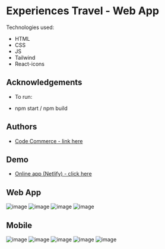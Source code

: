 # Experiences Travel - Web App

Technologies used:

- HTML
- CSS
- JS
- Tailwind
- React-icons

## Acknowledgements

- To run:

- npm start / npm build

## Authors

- [ Code Commerce - link here ](https://www.youtube.com/watch?v=l5gP3a--NpA)

## Demo

- [Online app (Netlify) - click here](https://resilient-pavlova-744626.netlify.app/)

## Web App

![image](https://user-images.githubusercontent.com/63982700/210196966-929d2ec1-89c6-4ebb-a781-c27f9a07e037.png)
![image](https://user-images.githubusercontent.com/63982700/210196973-74431fdb-1fd8-438c-b9e7-cf15a57ce978.png)
![image](https://user-images.githubusercontent.com/63982700/210196979-dd911a71-6adc-4cd3-9236-75edf6f800d4.png)
![image](https://user-images.githubusercontent.com/63982700/210196990-74293cea-3f5c-4aa4-9289-0d749e14de93.png)

## Mobile

![image](https://user-images.githubusercontent.com/63982700/210197012-a010d269-4488-44c3-983d-ce178a3a1ee0.png)
![image](https://user-images.githubusercontent.com/63982700/210197031-65108954-686c-40a2-9a97-bd7640b54adb.png)
![image](https://user-images.githubusercontent.com/63982700/210197042-e9f9504c-f672-4004-9a9e-0fc6abd629ac.png)
![image](https://user-images.githubusercontent.com/63982700/210197047-9241fbab-d659-4054-93ee-e793b07445d0.png)
![image](https://user-images.githubusercontent.com/63982700/210197055-6f642788-56d8-47d3-9fb5-4ddd8bc6bbcc.png)
